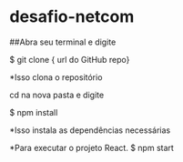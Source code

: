 # desafio-netcom

##Abra seu terminal e digite

$ git clone { url do GitHub repo}

*Isso clona o repositório

cd na nova pasta e digite

$ npm install

*Isso instala as dependências necessárias

*Para executar o projeto React.
$ npm start
